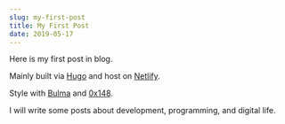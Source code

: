 ```yaml
---
slug: my-first-post
title: My First Post
date: 2019-05-17
---
```


Here is my first post in blog.

<!--more-->

Mainly built via [Hugo](https://gohugo.io) and host on [Netlify](https://netlify.com).

Style with [Bulma](https://bulma.io) and [0x148](https://theme.0x148.com).

I will write some posts about development, programming, and digital life.
